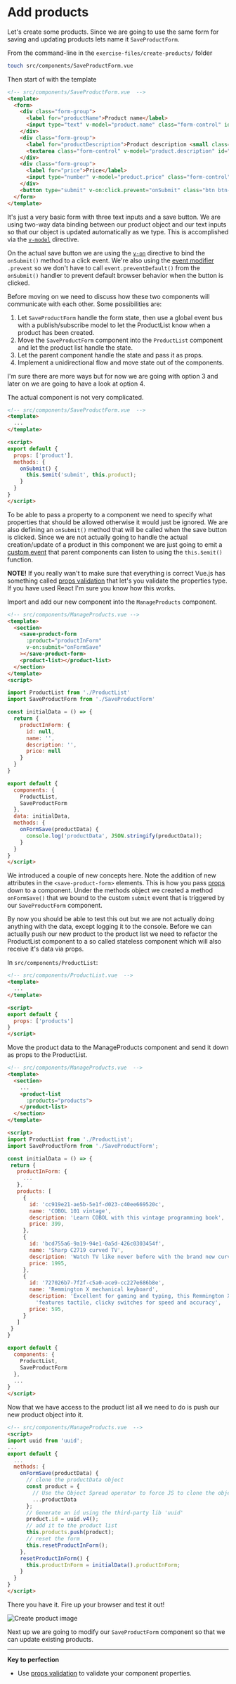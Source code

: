 # Add products

Let's create some products. Since we are going to use the same form for saving and updating products lets name it `SaveProductForm`.

From the command-line in the `exercise-files/create-products/` folder

```bash
touch src/components/SaveProductForm.vue
```

Then start of with the template
```html
<!-- src/components/SaveProductForm.vue  -->
<template>
  <form>
    <div class="form-group">
      <label for="productName">Product name</label>
      <input type="text" v-model="product.name" class="form-control" id="productName" maxlength="32" placeholder="Enter product name">
    </div>
    <div class="form-group">
      <label for="productDescription">Product description <small class="text-muted">(optional)</small></label>
      <textarea class="form-control" v-model="product.description" id="productDescription" rows="3" maxlength="128" placeholder="Enter description"></textarea>
    </div>
    <div class="form-group">
      <label for="price">Price</label>
      <input type="number" v-model="product.price" class="form-control" id="price" placeholder="Enter Price" number>
    </div>
    <button type="submit" v-on:click.prevent="onSubmit" class="btn btn-primary">Save product</button>
  </form>
</template>
```

It's just a very basic form with three text inputs and a save button. We are using two-way data binding between our product object and our text inputs so that our object is updated automatically as we type. This is accomplished via the [`v-model`](https://vuejs.org/guide/forms.html) directive.

On the actual save button we are using the [`v-on`](https://vuejs.org/guide/events.html) directive to bind the `onSubmit()` method to a click event. We're also using the [event modifier](http://vuejs.org/guide/events.html#Event-Modifiers) `.prevent` so we don't have to call `event.preventDefault()` from the `onSubmit()` handler to prevent default browser behavior when the button is clicked.

Before moving on we need to discuss how these two components will communicate with each other. Some possibilities are:

1. Let `SaveProductForm` handle the form state, then use a global event bus with a publish/subscribe model to let the ProductList know when a product has been created.
2. Move the `SaveProductForm` component into the `ProductList` component and let the product list handle the state.
3. Let the parent component handle the state and pass it as props.
4. Implement a unidirectional flow and move state out of the components.

I'm sure there are more ways but for now we are going with option 3 and later on we are going to have a look at option 4.

The actual component is not very complicated.

```html
<!-- src/components/SaveProductForm.vue  -->
<template>
  ...
</template>

<script>
export default {
  props: ['product'],
  methods: {
    onSubmit() {
      this.$emit('submit', this.product);
    }
  }
}
</script>
```

To be able to pass a property to a component we need to specify what properties that should be allowed otherwise it would just be ignored.
We are also defining an `onSubmit()` method that will be called when the save button is clicked. Since we are not actually going to handle the actual creation/update of a product in this component we are just going to emit a [custom event](http://vuejs.org/guide/components.html#Custom-Events) that parent components can listen to using the `this.$emit()` function.

**NOTE!**
If you really wan't to make sure that everything is correct Vue.js has something
called [props validation](http://vuejs.org/guide/components.html#Prop-Validation)
that let's you validate the properties type. If you have used React I'm sure you know how this works.

Import and add our new component into the `ManageProducts` component.
```html
<!-- src/components/ManageProducts.vue -->
<template>
  <section>
    <save-product-form
      :product="productInForm"
      v-on:submit="onFormSave"
    ></save-product-form>
    <product-list></product-list>
  </section>
</template>
<script>

import ProductList from './ProductList'
import SaveProductForm from './SaveProductForm'

const initialData = () => {
  return {
    productInForm: {
      id: null,
      name: '',
      description: '',
      price: null
    }  
  }
}

export default {
  components: {
    ProductList,
    SaveProductForm
  },
  data: initialData,
  methods: {
    onFormSave(productData) {
      console.log('productData', JSON.stringify(productData));
    }
  }
}
</script>
```
We introduced a couple of new concepts here. Note the addition of new attributes in the `<save-product-form>` elements. This is how you pass [props](http://vuejs.org/guide/components.html#Props) down to a component. Under the methods object we created a method `onFormSave()` that we bound to the custom `submit` event that is triggered by our `SaveProductForm` component.

By now you should be able to test this out but we are not actually doing anything with the data, except logging it to the console. Before we can actually push our new product to the product list
we need to refactor the ProductList component to a so called stateless component
which will also receive it's data via props.

In `src/components/ProductList`:

```html
<!-- src/components/ProductList.vue  -->
<template>
  ...
</template>

<script>
export default {
  props: ['products']
}
</script>
```

Move the product data to the ManageProducts component and send it down as props
to the ProductList.

```html
<!-- src/components/ManageProducts.vue  -->
<template>
  <section>
    ...
    <product-list
      :products="products">
    </product-list>
  </section>
</template>

<script>
import ProductList from './ProductList';
import SaveProductForm from './SaveProductForm';

const initialData = () => {
 return {
   productInForm: {
     ...
   },
   products: [
     {
       id: 'cc919e21-ae5b-5e1f-d023-c40ee669520c',
       name: 'COBOL 101 vintage',
       description: 'Learn COBOL with this vintage programming book',
       price: 399,
     },
     {
       id: 'bcd755a6-9a19-94e1-0a5d-426c0303454f',
       name: 'Sharp C2719 curved TV',
       description: 'Watch TV like never before with the brand new curved screen technology',
       price: 1995,
     },
     {
       id: '727026b7-7f2f-c5a0-ace9-cc227e686b8e',
       name: 'Remmington X mechanical keyboard',
       description: 'Excellent for gaming and typing, this Remmington X keyboard ' +
         'features tactile, clicky switches for speed and accuracy',
       price: 595,
     }
   ]
 }
}

export default {
  components: {
    ProductList,
    SaveProductForm
  },
  ...
}
</script>
```

Now that we have access to the product list all we need to do is push our new product object into it.

```html
<!-- src/components/ManageProducts.vue  -->
<script>
import uuid from 'uuid';
...
export default {
  ...
  methods: {
    onFormSave(productData) {
      // clone the productData object
      const product = {
        // Use the Object Spread operator to force JS to clone the object
        ...productData
      };
      // Generate an id using the third-party lib 'uuid'
      product.id = uuid.v4();
      // add it to the product list
      this.products.push(product);
      // reset the form
      this.resetProductInForm();
    },
    resetProductInForm() {
      this.productInForm = initialData().productInForm;
    }
  }
}
</script>
```

There you have it. Fire up your browser and test it out!

![Create product image](/docs/images/create-product.png)

Next up we are going to modify our `SaveProductForm` component so that we can update existing products.

---

**Key to perfection**

 * Use [props validation](http://vuejs.org/guide/components.html#Prop-Validation) to validate your component properties.
